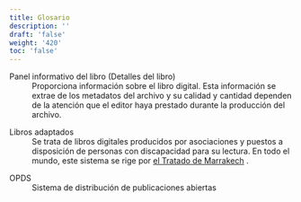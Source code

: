 ```yaml
---
title: Glosario
description: ''
draft: 'false'
weight: '420'
toc: 'false'
---
```


  <dl>
    <dt id="bookInformation">Panel informativo del libro (Detalles del libro)</dt>
    <dd> Proporciona información sobre el libro digital. Esta información se extrae de los metadatos del archivo y su calidad y cantidad dependen de la atención que el editor haya prestado durante la producción del archivo.     </dd>
  </dl>

  <dl>
    <dt id="AdaptedBooks">Libros adaptados</dt>
    <dd>Se trata de libros digitales producidos por asociaciones y puestos a disposición de personas con discapacidad para su lectura. En todo el mundo, este sistema se rige por <a href="https://www.wipo.int/marrakesh_treaty/en/">el Tratado de Marrakech</a> .     </dd>
  </dl>

<dl>
    <dt id="OPDS">OPDS</dt>
<dd> Sistema de distribución de publicaciones abiertas       </dd>
  </dl>
